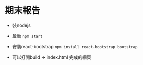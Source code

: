 # 期末報告
* 裝nodejs
  
* 啟動
    ```npm start```
* 安裝react-bootstrap
    ```npm install react-bootstrap bootstrap```
* 可以打開build -> index.html 完成的網頁
  